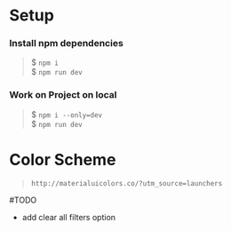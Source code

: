 # Setup

### Install npm dependencies

> \$ `npm i`  
> \$ `npm run dev`

### Work on Project on local

> \$ `npm i --only=dev`  
> \$ `npm run dev`

# Color Scheme

> `http://materialuicolors.co/?utm_source=launchers`

#TODO

- add clear all filters option
